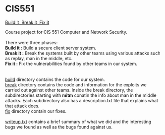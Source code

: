 # CIS551
[Build it, Break it, Fix it](https://arxiv.org/abs/1606.01881)

Course project for CIS 551 Computer and Network Security. </br>
</br>
There were three phases: </br>
**Build it :** Build a secure client server system. </br>
**Break it :** Break the systems built by other teams using various attacks such as replay, man in the middle, etc. </br>
**Fix it   :** Fix the vulnerabilities found by other teams in our system. </br>
</br>
</br>
[build](build) directory contains the code for our system. </br>
[break](break) directory contains the code and information for the exploits we carried out against other teams. Inside the break directory, the subdirectories starting with **mitm** conatin the info about man in the middle attacks. Each subdirectory also has a description.txt file that explains what that attack does. </br>
[fix](fix) directory contain our fixes. </br>
</br>
[writeup.txt](writeup.txt) contains a brief summary of what we did and the interesting bugs we found as well as the bugs found against us.
